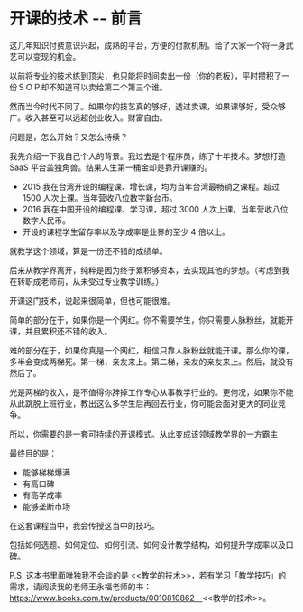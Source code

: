 # 开课的技术 -- 前言

这几年知识付费意识兴起，成熟的平台，方便的付款机制。给了大家一个将一身武艺可以变现的机会。

以前将专业的技术练到顶尖，也只能将时间卖出一份（你的老板），平时攒积了一份ＳＯＰ却不知道可以卖给第二个第三个谁。

然而当今时代不同了。如果你的技艺真的够好，透过卖课，如果课够好，受众够广。收入甚至可以远超创业收入。财富自由。

问题是，怎么开始？又怎么持续？

我先介绍一下我自己个人的背景。我过去是个程序员，练了十年技术。梦想打造 SaaS 平台盖独角兽。结果人生第一桶金却是靠开课赚的。

* 2015 我在台湾开设的编程课、增长课，均为当年台湾最畅销之课程。超过 1500 人次上课。当年营收八位数字新台币。
* 2016 我在中国开设的编程课、学习课，超过 3000 人次上课。当年营收八位数字人民币。
* 开设的课程学生留存率以及学成率是业界的至少 4 倍以上。

就教学这个领域，算是一份还不错的成绩单。

后来从教学界离开，纯粹是因为终于累积够资本，去实现其他的梦想。（考虑到我在转职成老师前，从未受过专业教学训练。）

开课这门技术，说起来很简单，但也可能很难。

简单的部分在于，如果你是一个网红。你不需要学生，你只需要人脉粉丝，就能开课，并且累积还不错的收入。

难的部分在于，如果你真是一个网红，相信只靠人脉粉丝就能开课。那么你的课，多半会变成两梯死。第一梯，亲友来上。第二梯，亲友的亲友来上。然后，就没有然后了。

光是两梯的收入，是不值得你辞掉工作专心从事教学行业的。更何况，如果你不能从此跳脱上班行业，教出这么多学生后再回去行业，你可能会面对更大的同业竞争。

所以，你需要的是一套可持续的开课模式。从此变成该领域教学界的一方霸主

最终目的是：

* 能够梯梯爆满
* 有高口碑
* 有高学成率
* 能够垄断市场

在这套课程当中，我会传授这当中的技巧。

包括如何选题、如何定位、如何引流、如何设计教学结构，如何提升学成率以及口碑。

P.S. 这本书里面唯独我不会谈的是 <<教学的技术>>，若有学习「教学技巧」的需求，请阅读我的老师王永福老师的书：https://www.books.com.tw/products/0010810862　<<教学的技术>>。

